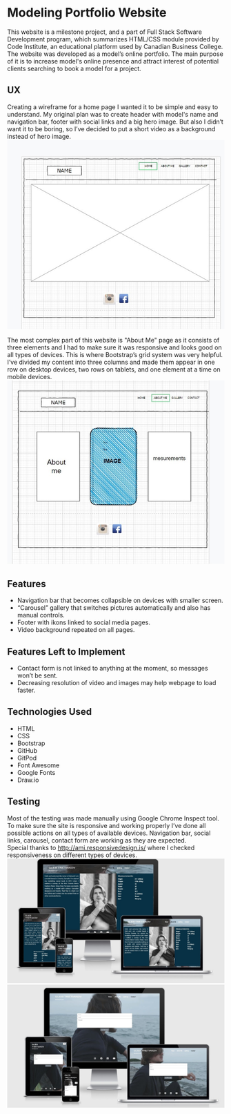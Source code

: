 # Modeling Portfolio Website
This website is a milestone project, and a part of Full Stack Software Development program, which summarizes HTML/CSS module provided by Code Institute, an educational platform used by Canadian Business College.<br/>
The website was developed as a model’s online portfolio. The main purpose of it is to increase model's online presence and attract interest of potential clients searching to book a model for a project.

## UX
Creating a wireframe for a home page I wanted it to be simple and easy to understand. My original plan was to create header with model's name and navigation bar, footer with social links and a big hero image. But also I didn’t want it to be boring, so I’ve decided to put a short video as a background instead of hero image.
![wireframe1](assets/images/wireframe1.jpg)

The most complex part of this website is "About Me" page as it consists of three elements and I had to make sure it was responsive and looks good on all types of devices. This is where Bootstrap’s grid system was very helpful. I’ve divided my content into three columns and made them appear in one row on desktop devices, two rows on tablets, and one element at a time on mobile devices.
![wireframe2](assets/images/wireframe2.jpg)

## Features
-	Navigation bar that becomes collapsible on devices with smaller screen.
-	“Carousel” gallery that switches pictures automatically and also has manual controls.
-	Footer with ikons linked to social media pages.
-	Video background repeated on all pages.

## Features Left to Implement
-	Contact form is not linked to anything at the moment, so messages won’t be sent. 
-	Decreasing resolution of video and images may help webpage to load faster. 

## Technologies Used
-	HTML
-	CSS
-	Bootstrap
-	GitHub
-	GitPod
-	Font Awesome
-	Google Fonts
-	Draw.io
## Testing
Most of the testing was made manually using Google Chrome Inspect tool. To make sure the site is responsive and working properly I’ve done all possible actions on all types of available devices. Navigation bar, social links, carousel, contact form are working as they are expected.<br/>
Special thanks to http://ami.responsivedesign.is/ where I checked responsiveness on different types of devices.
![responsive](assets/images/responsive.jpg)
![responsive2](assets/images/responsive2.jpg)


